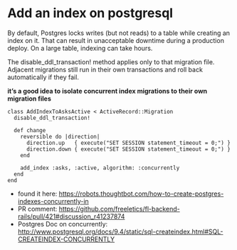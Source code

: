 # Add an index on postgresql

By default, Postgres locks writes (but not reads) to a table while creating an index on it.
That can result in unacceptable downtime during a production deploy.
On a large table, indexing can take hours.

The disable_ddl_transaction! method applies only to that migration file. Adjacent migrations still run in their own transactions and roll back automatically if they fail. 

__it’s a good idea to isolate concurrent index migrations to their own migration files__

```
class AddIndexToAsksActive < ActiveRecord::Migration
  disable_ddl_transaction!

  def change
    reversible do |direction|
      direction.up   { execute("SET SESSION statement_timeout = 0;") }
      direction.down { execute("SET SESSION statement_timeout = 0;") }
    end
    
    add_index :asks, :active, algorithm: :concurrently
  end
end
```

* found it here: https://robots.thoughtbot.com/how-to-create-postgres-indexes-concurrently-in
* PR comment: https://github.com/freeletics/fl-backend-rails/pull/421#discussion_r41237874
* Postgres Doc on concurrently: http://www.postgresql.org/docs/9.4/static/sql-createindex.html#SQL-CREATEINDEX-CONCURRENTLY
